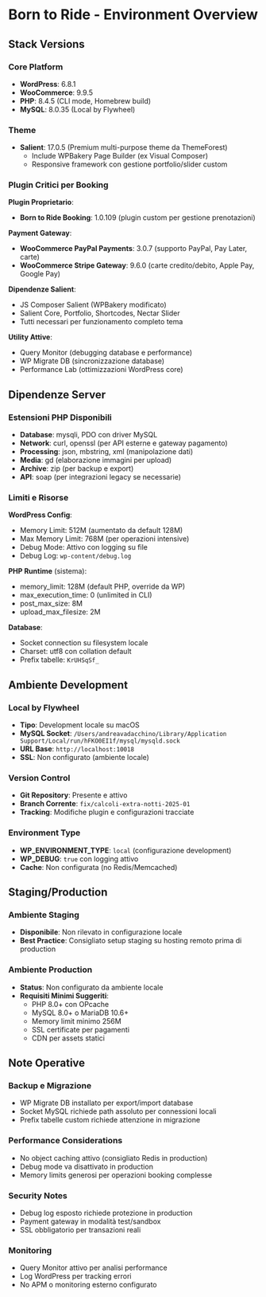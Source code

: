 # Born to Ride - Environment Overview

## Stack Versions

### Core Platform
- **WordPress**: 6.8.1
- **WooCommerce**: 9.9.5
- **PHP**: 8.4.5 (CLI mode, Homebrew build)
- **MySQL**: 8.0.35 (Local by Flywheel)

### Theme
- **Salient**: 17.0.5 (Premium multi-purpose theme da ThemeForest)
  - Include WPBakery Page Builder (ex Visual Composer)
  - Responsive framework con gestione portfolio/slider custom

### Plugin Critici per Booking

**Plugin Proprietario**:
- **Born to Ride Booking**: 1.0.109 (plugin custom per gestione prenotazioni)

**Payment Gateway**:
- **WooCommerce PayPal Payments**: 3.0.7 (supporto PayPal, Pay Later, carte)
- **WooCommerce Stripe Gateway**: 9.6.0 (carte credito/debito, Apple Pay, Google Pay)

**Dipendenze Salient**:
- JS Composer Salient (WPBakery modificato)
- Salient Core, Portfolio, Shortcodes, Nectar Slider
- Tutti necessari per funzionamento completo tema

**Utility Attive**:
- Query Monitor (debugging database e performance)
- WP Migrate DB (sincronizzazione database)
- Performance Lab (ottimizzazioni WordPress core)

## Dipendenze Server

### Estensioni PHP Disponibili
- **Database**: mysqli, PDO con driver MySQL
- **Network**: curl, openssl (per API esterne e gateway pagamento)
- **Processing**: json, mbstring, xml (manipolazione dati)
- **Media**: gd (elaborazione immagini per upload)
- **Archive**: zip (per backup e export)
- **API**: soap (per integrazioni legacy se necessarie)

### Limiti e Risorse

**WordPress Config**:
- Memory Limit: 512M (aumentato da default 128M)
- Max Memory Limit: 768M (per operazioni intensive)
- Debug Mode: Attivo con logging su file
- Debug Log: `wp-content/debug.log`

**PHP Runtime** (sistema):
- memory_limit: 128M (default PHP, override da WP)
- max_execution_time: 0 (unlimited in CLI)
- post_max_size: 8M
- upload_max_filesize: 2M

**Database**:
- Socket connection su filesystem locale
- Charset: utf8 con collation default
- Prefix tabelle: `KrUHSqSf_`

## Ambiente Development

### Local by Flywheel
- **Tipo**: Development locale su macOS
- **MySQL Socket**: `/Users/andreavadacchino/Library/Application Support/Local/run/hFKO0EI1f/mysql/mysqld.sock`
- **URL Base**: `http://localhost:10018`
- **SSL**: Non configurato (ambiente locale)

### Version Control
- **Git Repository**: Presente e attivo
- **Branch Corrente**: `fix/calcoli-extra-notti-2025-01`
- **Tracking**: Modifiche plugin e configurazioni tracciate

### Environment Type
- **WP_ENVIRONMENT_TYPE**: `local` (configurazione development)
- **WP_DEBUG**: `true` con logging attivo
- **Cache**: Non configurata (no Redis/Memcached)

## Staging/Production

### Ambiente Staging
- **Disponibile**: Non rilevato in configurazione locale
- **Best Practice**: Consigliato setup staging su hosting remoto prima di production

### Ambiente Production
- **Status**: Non configurato da ambiente locale
- **Requisiti Minimi Suggeriti**:
  - PHP 8.0+ con OPcache
  - MySQL 8.0+ o MariaDB 10.6+
  - Memory limit minimo 256M
  - SSL certificate per pagamenti
  - CDN per assets statici

## Note Operative

### Backup e Migrazione
- WP Migrate DB installato per export/import database
- Socket MySQL richiede path assoluto per connessioni locali
- Prefix tabelle custom richiede attenzione in migrazione

### Performance Considerations
- No object caching attivo (consigliato Redis in production)
- Debug mode va disattivato in production
- Memory limits generosi per operazioni booking complesse

### Security Notes
- Debug log esposto richiede protezione in production
- Payment gateway in modalità test/sandbox
- SSL obbligatorio per transazioni reali

### Monitoring
- Query Monitor attivo per analisi performance
- Log WordPress per tracking errori
- No APM o monitoring esterno configurato